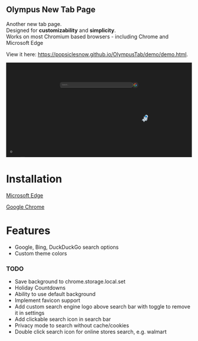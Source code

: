 ## Olympus New Tab Page

Another new tab page.  
Designed for **customizability** and **simplicity**.  
Works on most Chromium based browsers - including Chrome and Microsoft Edge

View it here: https://popsiclesnow.github.io/OlympusTab/demo/demo.html.
 
![screenshot of tab page](images/tab.png)

# Installation
[Microsoft Edge](https://docs.microsoft.com/en-us/microsoft-edge/extensions-chromium/getting-started/extension-sideloading)

[Google Chrome](https://support.google.com/chrome/a/answer/2714278)

# Features
 - Google, Bing, DuckDuckGo search options
 - Custom theme colors

### TODO
 - Save background to chrome.storage.local.set
 - Holiday Countdowns
 - Ability to use default background
 - Implement favicon support
 - Add custom search engine logo above search bar with toggle to remove it in settings
 - Add clickable search icon in search bar
 - Privacy mode to search without cache/cookies
 - Double click search icon for online stores search, e.g. walmart
